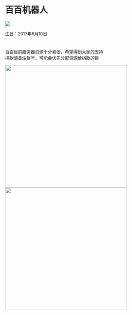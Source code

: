 # 百百机器人


<img src="https://github.com/TouhouFishClub/baibaibot/blob/master/avatar.jpg?raw=true"></img>

生日：2017年6月10日


#
百百目前服务器资源十分紧张，希望得到大家的支持<br>
捐款请备注群号，可能会优先分配资源给捐款的群

<img width="400" src="https://github.com/TouhouFishClub/baibaibot/blob/master/img/1.jpg?raw=true"></img>
<img width="400" src="https://github.com/TouhouFishClub/baibaibot/blob/master/img/2.jpg?raw=true"></img>


